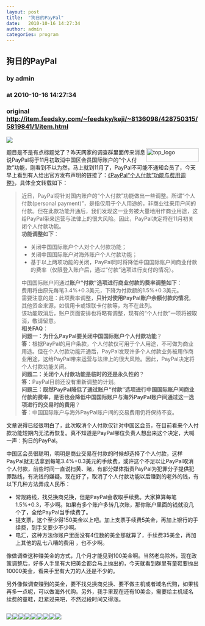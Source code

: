 ```yaml
---
layout: post
title:  "狗日的PayPal"
date:   2010-10-16 14:27:34
author: admin
categories: program
---
```


## 狗日的PayPal
### by admin
### at 2010-10-16 14:27:34
### original <http://item.feedsky.com/~feedsky/keji/~8136098/428750315/5819841/1/item.html>

<p><a href="http://www1.feedsky.com/r/l/feedsky/keji/428750315/art01.html"><img border="0" ismap src="http://www1.feedsky.com/r/i/feedsky/keji/428750315/art01.gif"></a></p><p><a href="http://kejiyun.com/wp-content/uploads/2010/10/top_logo.gif"><img style="background-image:none;border-bottom:0px;border-left:0px;padding-left:0px;padding-right:0px;display:inline;float:right;border-top:0px;border-right:0px;padding-top:0px" title="top_logo" border="0" alt="top_logo" align="right" src="http://kejiyun.com/wp-content/uploads/2010/10/top_logo_thumb.gif" width="137" height="36"></a>题目是不是有点标题党了？昨天网家的调查群里面传来消息说PayPal将于11月初取消中国区会员国际账户的“个人付款”功能，刚看到不以为然，马上就到11月了，PayPal不可能不通知会员了，今天早上看到有人给出官方发布声明的链接了：<a href="https://www.paypal-biz.com/focus/bulletin/2010/10/P2P.html">《PayPal“个人付款”功能与费用调整》</a>，具体全文转载如下：</p>
<blockquote><p>近日，PayPal将针对国内账户的“个人付款”功能做出一些调整。所谓“个人付款(personal payment)”，是指仅用于个人用途的，非商业往来用户间的付款。但在此款功能开通后，我们发现这一业务被大量地用作商业用途，这给PayPal带来运营与法律上的很大风险。因此，PayPal决定将在11月初关闭个人付款功能。     <br><strong>功能调整如下</strong>：</p>
<ul>
<li>关闭中国国际账户个人对个人付款功能； </li>
<li>关闭中国国际账户对海外账户个人付款功能； </li>
<li>基于以上两项功能的关闭，PayPal同时将降低中国国际账户间商业付款的费率（仅限登入账户后，通过“付款”选项进行支付的情况）。</li>
</ul>
<p>中国国际账户间通过<strong>账户“付款”选项进行商业付款的费率调整如下</strong>：      <br>费用将由原先每笔3.4%+0.3美元，下降为付款额的1.5%+0.3美元。      <br>需要注意的是：此项费率调整，<strong>只针对使用PayPal账户余额付款的情况</strong>，其他资金来源，如信用卡或银联卡付款等，均不在此列。      <br>该功能取消后，账户页面安排也将略有调整，现有的“个人付款”一项将被取消，敬请留意。      <br><strong>相关FAQ</strong>：      <br><strong>问题一：为什么PayPal要关闭中国国际账户个人付款功能</strong>？      <br><strong>答</strong>：根据PayPal的用户条款，个人付款仅可用于个人用途，不可做为商业用途。但在个人付款功能开通后，PayPal发现许多个人付款业务被用作商业用途，这给PayPal带来运营与法律上的很大风险。因此，PayPal决定将个人付款功能关闭。      <br><strong>问题二：关闭个人付款功能是临时的还是永久性的</strong>？      <br><strong>答</strong>：PayPal目前还没有重新调整的计划。      <br><strong>问题三：既然PayPal降低了通过账户“付款”选项进行中国国际账户间商业付款的费率，是否也会降低中国国际账户与海外PayPal账户间通过这一选项进行的交易时的费用</strong>？      <br><strong>答</strong>：中国国际账户与海外PayPal账户间的交易费用仍将保持不变。</p>
</blockquote>
<p>文章说得已经很明白了，此次取消个人付款仅针对中国区会员，在目前看来个人付款功能短期内无法再恢复。真不知道是PayPal哪位负责人想出来这个决定，大喊一声：狗日的PayPal。</p>
<p>中国区会员很聪明，明明是商业交易在付款的时候却选择了个人付款，这样PayPal就无法拿到每笔3.4%+0.3美元的手续费，或许这个不足以让PayPal取消个人付款，前些时间一直说扫黄、赌，有部分媒体指责PayPal为犯罪分子提供犯罪路线，有洗钱的嫌疑。现在好了，取消了个人付款功能以后赚到的老外的钱，有以下几种方法弄成人民币：</p>
<ul>
<li>常规路线，找兑换商兑换，但是PayPal会收取手续费。大家算算每笔1.5%+0.3，不少啊。如果有多个账户多转几次账，那你账户里面的钱就没几个了，全给PayPal当手续费了。</li>
<li>提支票，这个至少得150美金以上吧。加上支票手续费5美金，再加上银行的手续费，到手又要少不少啊。</li>
<li>电汇，这种方法你账户里面没有4位数的美金那就算了，手续费35美金，再加上其他的乱七八糟的费用 ，也不少啊。</li>
</ul>
<p>像做调查这种赚美金的方式，几个月才能见到100美金啊。当然老鸟除外，现在政策调整后，好多人手里有大把美金都会马上抛出的，今天就看到群里有童鞋要抛出10000美金，看来手里有大刀的人还是不少的。</p>
<p>另外像做调查赚到的美金，要不找兑换商兑换、要不做主机或者域名代购，如果钱再多一点呢，可以做海外代购。另外，我手里现在还有10美金，需要给主机域名续费的童鞋，赶紧过来吧，不然过段时间又得涨。</p><img src="http://www1.feedsky.com/t1/428750315/keji/feedsky/s.gif?r=http://item.feedsky.com/~feedsky/keji/~8136098/428750315/5819841/1/item.html" border="0" height="0" width="0"><p><a href="http://feed.feedsky.com/~flare/keji?a=4897dbcb68dc0f61b25023210f5596a8"><img src="http://feed.feedsky.com/~flare/keji?i=4897dbcb68dc0f61b25023210f5596a8" border="0"></a><a href="http://feed.feedsky.com/~flare/keji?a=9598d4856c08abe1ffd5fc50fd31fb58"><img src="http://feed.feedsky.com/~flare/keji?i=9598d4856c08abe1ffd5fc50fd31fb58" border="0"></a><a href="http://feed.feedsky.com/~flare/keji?a=008bc3b2c5119b5c4b0d803b2208a119"><img src="http://feed.feedsky.com/~flare/keji?i=008bc3b2c5119b5c4b0d803b2208a119" border="0"></a><a href="http://feed.feedsky.com/~flare/keji?a=1328d53a869ab34fad1ef08c41eee3d1"><img src="http://feed.feedsky.com/~flare/keji?i=1328d53a869ab34fad1ef08c41eee3d1" border="0"></a><a href="http://feed.feedsky.com/~flare/keji?a=247317ff2ee942cf07d5a0086a6795ac"><img src="http://feed.feedsky.com/~flare/keji?i=247317ff2ee942cf07d5a0086a6795ac" border="0"></a><a href="http://feed.feedsky.com/~flare/keji?a=655c20aeaf81f2fbf1b51b72908a8ebe"><img src="http://feed.feedsky.com/~flare/keji?i=655c20aeaf81f2fbf1b51b72908a8ebe" border="0"></a><a href="http://feed.feedsky.com/~flare/keji?a=1089e7724e792aab41e398abb0e28e52"><img src="http://feed.feedsky.com/~flare/keji?i=1089e7724e792aab41e398abb0e28e52" border="0"></a><a href="http://feed.feedsky.com/~flare/keji?a=bf2d93baa36ec56e772b7304baf5eb72"><img src="http://feed.feedsky.com/~flare/keji?i=bf2d93baa36ec56e772b7304baf5eb72" border="0"></a><a href="http://feed.feedsky.com/~flare/keji?a=a5664d24195c2a56ddf184ef3802a649"><img src="http://feed.feedsky.com/~flare/keji?i=a5664d24195c2a56ddf184ef3802a649" border="0"></a></p>